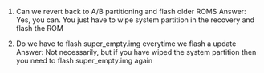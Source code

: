 1) Can we revert back to A/B partitioning and flash older ROMS
Answer: Yes, you can. You just have to wipe system partition in the recovery and flash the ROM

2) Do we have to flash super_empty.img everytime we flash a update
Answer: Not necessarily, but if you have wiped the system partition then you need to flash super_empty.img again
